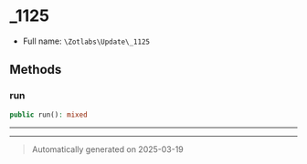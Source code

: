 
# _1125





* Full name: `\Zotlabs\Update\_1125`




## Methods


### run



```php
public run(): mixed
```












***


***
> Automatically generated on 2025-03-19
